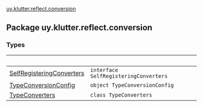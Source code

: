 [uy.klutter.reflect.conversion](.)


## Package uy.klutter.reflect.conversion

### Types

|&nbsp;|&nbsp;|
|---|---|
| [SelfRegisteringConverters](-self-registering-converters/index.md) | <code>interface SelfRegisteringConverters</code><br/> |
| [TypeConversionConfig](-type-conversion-config/index.md) | <code>object TypeConversionConfig</code><br/> |
| [TypeConverters](-type-converters/index.md) | <code>class TypeConverters</code><br/> |
